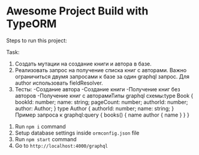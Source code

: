 # Awesome Project Build with TypeORM

Steps to run this project:

Task:

1) Создать мутации на создание книги и автора в базе. 
2) Реализовать запрос на получение списка книг с авторами. 
Важно ограничиться двумя запросами к базе за один graphql запрос. 
Для author использовать fieldResolver. 
3) Тесты: -Создание автора -Создание книги -Получение книг без авторов -Получение книг с авторамиТипы 
graphql схемы:type Book {   bookId: number;   name: string;   pageCount: number;   authorId: number;   
author: Author; } type Author {   authorId: number;   name: string; }
Пример запроса к graphql:query {   books() {     name     author {       name     }   } }


1. Run `npm i` command
2. Setup database settings inside `ormconfig.json` file
3. Run `npm start` command
4. Go to `http://localhost:4000/graphql`

